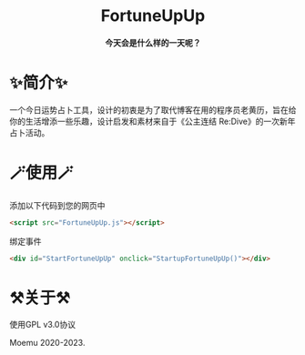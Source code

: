 <h1><center>FortuneUpUp</center></h1>
<h4><center>今天会是什么样的一天呢？</center></h4>

# ✨简介✨

​	一个今日运势占卜工具，设计的初衷是为了取代博客在用的程序员老黄历，旨在给你的生活增添一些乐趣，设计启发和素材来自于《公主连结 Re:Dive》的一次新年占卜活动。

# 🪄使用🪄

添加以下代码到您的网页中

```html
<script src="FortuneUpUp.js"></script>
```

绑定事件

```html
<div id="StartFortuneUpUp" onclick="StartupFortuneUpUp()"></div>
```

# ⚒️关于⚒️

使用GPL v3.0协议

Moemu 2020-2023.
